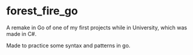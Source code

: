 # forest_fire_go

A remake in Go of one of my first projects while in University, which was made in C#.

Made to practice some syntax and patterns in go.

